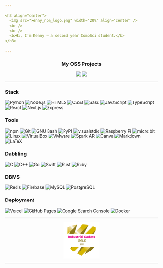 ```yaml
---

<h3 align="center">
  <img src="kenny_npm_logo.png" width="20%" align="center" />
  <br />
  <br />
  <b>Hi, I'm Kenny — a second year CompSci student.</b>
</h3>

---
```


<h3 align="center">
  <b>My OSS Projects</b>
</h3>

<div align="center">
  <a href="https://github.com/KennyOliver/neumorphia.css"><img src="https://github-readme-stats.vercel.app/api/pin/?username=KennyOliver&repo=neumorphia.css&theme=radical&hide_border=true&border_radius=25" /></a>
  <a href="https://github.com/KennyOliver/VividHues"><img src="https://github-readme-stats.vercel.app/api/pin/?username=KennyOliver&repo=VividHues&theme=radical&hide_border=true&border_radius=25" /></a>
</div>

---

### Stack
![Python](https://img.shields.io/badge/Python-3776AB?style=for-the-badge&logo=Python&logoColor=FFFFFF)
![Node.js](https://img.shields.io/badge/Node.js-5FA04E?style=for-the-badge&logo=Node.js&logoColor=FFFFFF)
![HTML5](https://img.shields.io/badge/HTML5-E34F26?style=for-the-badge&logo=HTML5&logoColor=FFFFFF)
![CSS3](https://img.shields.io/badge/CSS3-1572B6?style=for-the-badge&logo=CSS3&logoColor=FFFFFF)
![Sass](https://img.shields.io/badge/SCSS-CC6699?style=for-the-badge&logo=Sass&logoColor=FFFFFF)
![JavaScript](https://img.shields.io/badge/JavaScript-F7DF1E?style=for-the-badge&logo=JavaScript&logoColor=000000)
![TypeScript](https://img.shields.io/badge/TypeScript-3178C6?style=for-the-badge&logo=TypeScript&logoColor=FFFFFF)
![React](https://img.shields.io/badge/React-61DAFB?style=for-the-badge&logo=React&logoColor=000000)
![Next.js](https://img.shields.io/badge/Next.js-000000?style=for-the-badge&logo=Next.js&logoColor=FFFFFF)
![Express](https://img.shields.io/badge/Express-000000?style=for-the-badge&logo=Express&logoColor=FFFFFF)

### Tools
![npm](https://img.shields.io/badge/npm-CB3837?style=for-the-badge&logo=npm&logoColor=FFFFFF)
![Git](https://img.shields.io/badge/Git-F05032?style=for-the-badge&logo=Git&logoColor=FFFFFF)
<img src="https://img.shields.io/badge/GNU%20Bash-4EAA25?style=for-the-badge&logo=GNU%20Bash&logoColor=FFFFFF" alt="GNU Bash" />
![PyPI](https://img.shields.io/badge/PyPI-3775A9?style=for-the-badge&logo=PyPI&logoColor=FFFFFF)
![visualstdio](https://img.shields.io/badge/VSCodium-2F80ED?style=for-the-badge&logo=VSCodium&logoColor=FFFFFF)
<img src="https://img.shields.io/badge/Raspberry%20Pi-A22846?style=for-the-badge&logo=Raspberry Pi&logoColor=FFFFFF" alt="Raspberry Pi" />
![micro:bit](https://img.shields.io/badge/micro:bit-00ED00?style=for-the-badge&logo=micro:bit&logoColor=FFFFFF)
![Linux](https://img.shields.io/badge/Linux-FCC624?style=for-the-badge&logo=Linux&logoColor=000000)
![VirtualBox](https://img.shields.io/badge/VirtualBox-2F61B4?style=for-the-badge&logo=VirtualBox&logoColor=FFFFFF)
![VMware](https://img.shields.io/badge/VMware-607078?style=for-the-badge&logo=VMware&logoColor=FFFFFF)
<img src="https://img.shields.io/badge/Spark%20AR-FF5C83?style=for-the-badge&logo=Spark%20AR&logoColor=FFFFFF" alt="Spark AR" />
![Canva](https://img.shields.io/badge/Canva-00C4CC?style=for-the-badge&logo=Canva&logoColor=FFFFFF)
![Markdown](https://img.shields.io/badge/Markdown-000000?style=for-the-badge&logo=Markdown&logoColor=FFFFFF)
![LaTeX](https://img.shields.io/badge/LaTeX-008080?style=for-the-badge&logo=LaTeX&logoColor=FFFFFF)

### Dabbling
![C](https://img.shields.io/badge/C-A8B9CC?style=for-the-badge&logo=C&logoColor=000000)
![C++](https://img.shields.io/badge/C++-00599C?style=for-the-badge&logo=c%2B%2B&logoColor=FFFFFF)
![Go](https://img.shields.io/badge/Go-00ADD8?style=for-the-badge&logo=Go&logoColor=FFFFFF)
![Swift](https://img.shields.io/badge/Swift-F05138?style=for-the-badge&logo=Swift&logoColor=FFFFFF)
![Rust](https://img.shields.io/badge/Rust-F57A00?style=for-the-badge&logo=Rust&logoColor=FFFFFF)
![Ruby](https://img.shields.io/badge/Ruby-CC342D?style=for-the-badge&logo=Ruby&logoColor=FFFFFF)

### DBMS
![Redis](https://img.shields.io/badge/Redis-FF4438?style=for-the-badge&logo=Redis&logoColor=FFFFFF)
![Firebase](https://img.shields.io/badge/Firebase-FFCA28?style=for-the-badge&logo=Firebase&logoColor=000000)
![MySQL](https://img.shields.io/badge/MySQL-4479A1?style=for-the-badge&logo=MySQL&logoColor=FFFFFF)
![PostgreSQL](https://img.shields.io/badge/PostgreSQL-4169E1?style=for-the-badge&logo=PostgreSQL&logoColor=FFFFFF)

### Deployment
![Vercel](https://img.shields.io/badge/Vercel-000000?style=for-the-badge&logo=Vercel&logoColor=FFFFFF)
<img src="https://img.shields.io/badge/GitHub%20Pages-222222?style=for-the-badge&logo=GitHub%20Pages&logoColor=FFFFFF" alt="GitHub Pages" />
<img src="https://img.shields.io/badge/Google%20Search%20Console-458CF5?style=for-the-badge&logo=Google%20Search%20Console&logoColor=FFFFFF" alt="Google Search Console" />
![Docker](https://img.shields.io/badge/Docker-2496ED?style=for-the-badge&logo=Docker&logoColor=FFFFFF)

---

<div align="center">
  <img src="Industrial_Cadets_Gold_2021_badge.png" width="120" height="120" align="center" />
</div>

---
